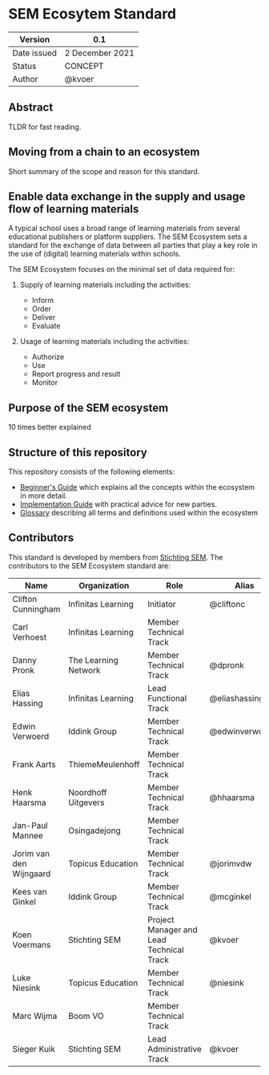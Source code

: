 # SEM Ecosytem Standard

| Version | 0.1 |
|---|---|
| Date issued | 2 December 2021 |
| Status | CONCEPT |
| Author | @kvoer |

## Abstract

TLDR for fast reading.

## Moving from a chain to an ecosystem

Short summary of the scope and reason for this standard.

## Enable data exchange in the supply and usage flow of learning materials

A typical school uses a broad range of learning materials from several educational publishers or platform suppliers. The SEM Ecosystem sets a standard for the exchange of data between all parties that play a key role in the use of (digital) learning materials within schools.

The SEM Ecosystem focuses on the minimal set of data required for:

1. Supply of learning materials including the activities:

	- Inform
	- Order
	- Deliver
	- Evaluate

2. Usage of learning materials including the activities:

	- Authorize
	- Use
	- Report progress and result
	- Monitor

## Purpose of the SEM ecosystem

10 times better explained

## Structure of this repository

This repository consists of the following elements:
- [Beginner's Guide](beginners-guide.md) which explains all the concepts within the ecosystem in more detail.
- [Implementation Guide](implementation-guide.md) with practical advice for new parties.
- [Glossary](glossary.md) describing all terms and definitions used within the ecosystem

## Contributors

This standard is developed by members from [Stichting SEM](www.stichtingsem.org). The contributors to the SEM Ecosystem standard are:

| Name | Organization | Role | Alias |
|---|---|---|---|
| Clifton Cunningham | Infinitas Learning | Initiator | @cliftonc |
| Carl Verhoest | Infinitas Learning | Member Technical Track | |
| Danny Pronk | The Learning Network | Member Technical Track | @dpronk |
| Elias Hassing | Infinitas Learning | Lead Functional Track | @eliashassing154 |
| Edwin Verwoerd | Iddink Group | Member Technical Track | @edwinverwoerd |
| Frank Aarts | ThiemeMeulenhoff | Member Technical Track | |
| Henk Haarsma | Noordhoff Uitgevers | Member Technical Track | @hhaarsma |
| Jan-Paul Mannee | Osingadejong | Member Technical Track | |
| Jorim van den Wijngaard | Topicus Education | Member Technical Track | @jorimvdw |
| Kees van Ginkel | Iddink Group | Member Technical Track | @mcginkel |
| Koen Voermans | Stichting SEM | Project Manager and Lead Technical Track | @kvoer |
| Luke Niesink | Topicus Education | Member Technical Track | @niesink |
| Marc Wijma | Boom VO | Member Technical Track | |
| Sieger Kuik | Stichting SEM | Lead Administrative Track | @kvoer |

